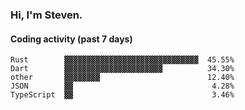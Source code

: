 ### Hi, I'm Steven.

#### Coding activity (past 7 days)
```
Rust        ▓▓▓▓▓▓▓▓▓▓▓▓▓▓▓▓▓▓▓▓▓▓▓▓▓▓▓▓▓▓  45.55%
Dart        ▓▓▓▓▓▓▓▓▓▓▓▓▓▓▓▓▓▓▓▓▓▓          34.30%
other       ▓▓▓▓▓▓▓▓                        12.40%
JSON        ▓▓                               4.28%
TypeScript  ▓▓                               3.46%
```
